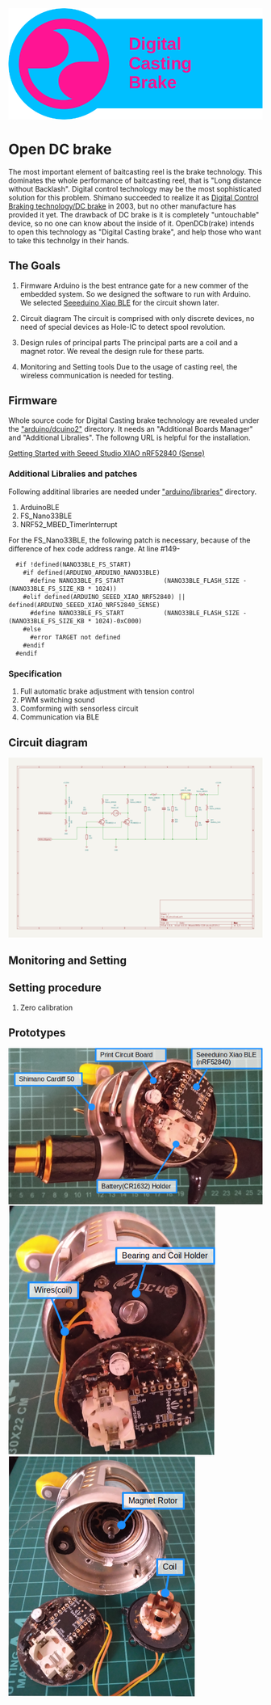 <img src="img/logo.png" />

# Open DC brake
The most important element of baitcasting reel is the brake technology. This dominates the whole performance of baitcasting reel, that is "Long distance without Backlash".
Digital control technology may be the most sophisticated solution for this problem. Shimano succeeded to realize it as [Digital Control Braking technology/DC brake](https://www.youtube.com/watch?v=iy6fYpK1zhY) in 2003, but no other manufacture has provided it yet. The drawback of DC brake is it is completely "untouchable" device, so no one can know about the inside of it.
OpenDCb(rake) intends to open this technology as "Digital Casting brake", and help those who want to take this technolgy in their hands.

## The Goals

1. Firmware
Arduino is the best entrance gate for a new commer of the embedded system. So we designed the software to run with Arduino. We selected [Seeeduino Xiao BLE](https://www.seeedstudio.com/Seeed-XIAO-BLE-nRF52840-p-5201.html) for the circuit shown later.

2. Circuit diagram
The circuit is comprised with only discrete devices, no need of special devices as Hole-IC to detect spool revolution.

3. Design rules of principal parts
The principal parts are a coil and a magnet rotor. We reveal the design rule for these parts.

4. Monitoring and Setting tools
Due to the usage of casting reel, the wireless communication is needed for testing.

## Firmware
Whole source code for Digital Casting brake technology are revealed under the ["arduino/dcuino2"](arduino/) directory. It needs an "Additional Boards Manager" and "Additional Libralies". The followng URL is helpful for the installation.

[Getting Started with Seeed Studio XIAO nRF52840 (Sense)](https://wiki.seeedstudio.com/XIAO_BLE/)

### Additional Libralies and patches
Following additinal libraries are needed under ["arduino/libraries"](arduino/libraries) directory.
1. ArduinoBLE
2. FS_Nano33BLE
3. NRF52_MBED_TimerInterrupt

For the FS_Nano33BLE, the following patch is necessary, because of the difference of hex code address range.
At line #149-
~~~
  #if !defined(NANO33BLE_FS_START)
    #if defined(ARDUINO_ARDUINO_NANO33BLE)
      #define NANO33BLE_FS_START           (NANO33BLE_FLASH_SIZE - (NANO33BLE_FS_SIZE_KB * 1024))
    #elif defined(ARDUINO_SEEED_XIAO_NRF52840) || defined(ARDUINO_SEEED_XIAO_NRF52840_SENSE)
      #define NANO33BLE_FS_START           (NANO33BLE_FLASH_SIZE - (NANO33BLE_FS_SIZE_KB * 1024)-0xC000)
    #else
      #error TARGET not defined
    #endif
  #endif
~~~ 

### Specification
1. Full automatic brake adjustment with tension control
2. PWM switching sound
3. Comforming with sensorless circuit
4. Communication via BLE

## Circuit diagram
<img src="img/Scheme.png" />

## Monitoring and Setting

## Setting procedure
1. Zero calibration

## Prototypes
<img src="img/fig10.png" />
<img src="img/fig11.png" />
<img src="img/fig12.png" />

